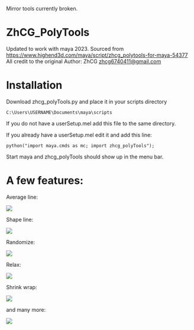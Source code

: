 Mirror tools currently broken.

# ZhCG_PolyTools

Updated to work with maya 2023. Sourced from https://www.highend3d.com/maya/script/zhcg_polytools-for-maya-54377
All credit to the original Author:
ZhCG
zhcg6740411@gmail.com

# Installation

Download zhcg_polyTools.py and place it in your scripts directory

`C:\Users\USERNAME\Documents\maya\scripts`

If you do not have a userSetup.mel add this file to the same directory.


If you already have a userSetup.mel edit it and add this line:

`python("import maya.cmds as mc; import zhcg_polyTools");`

Start maya and zhcg_polyTools should show up in the menu bar.

# A few features:
Average line:

![](https://i.imgur.com/NjPfuKp.gif)

Shape line:

![](https://i.imgur.com/BAH6KXy.gif)

Randomize:

![](https://i.imgur.com/PHw2pAc.gif)

Relax:

![](https://i.imgur.com/jcP8tWN.gif)

Shrink wrap:

![](https://i.imgur.com/bPMMtVt.gif)

and many more:

![](https://i.imgur.com/uGUiNBP.png)
